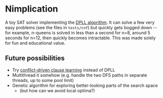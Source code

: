 # Nimplication

A toy SAT solver implementing the [DPLL algorithm](https://en.wikipedia.org/wiki/DPLL_algorithm). It can solve a few very easy problems (see the files in `tests/cnf`) but quickly gets bogged down -- for example, n-queens is solved in less than a second for n=8, around 5 seconds for n=12, then quickly becomes intractable. This was made solely for fun and educational value.

## Future possibilities

* Try [conflict-driven clause learning](https://en.wikipedia.org/wiki/Conflict-driven_clause_learning) instead of DPLL
* Multithread it somehow (e.g. handle the two DFS paths in separate threads, up to some pool limit)
* Genetic algorithm for exploring better-looking parts of the search space
    * (but how can we avoid local optima?)
